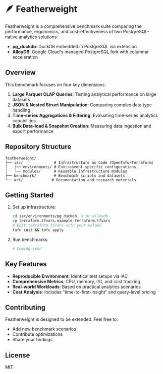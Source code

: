 # 🪶 Featherweight

Featherweight is a comprehensive benchmark suite comparing the performance, ergonomics, and cost-effectiveness of two PostgreSQL-native analytics solutions:

- **pg_duckdb**: DuckDB embedded in PostgreSQL via extension
- **AlloyDB**: Google Cloud's managed PostgreSQL fork with columnar acceleration

## Overview

This benchmark focuses on four key dimensions:

1. **Large Parquet OLAP Queries**: Testing analytical performance on large datasets
2. **JSON & Nested Struct Manipulation**: Comparing complex data type handling
3. **Time-series Aggregations & Filtering**: Evaluating time-series analytics capabilities
4. **Bulk Data-load & Snapshot Creation**: Measuring data ingestion and export performance

## Repository Structure

```
featherweight/
├── iac/              # Infrastructure as Code (OpenTofu/Terraform)
│   ├── environments/ # Environment-specific configurations
│   └── modules/      # Reusable infrastructure modules
├── benchmark/        # Benchmark scripts and datasets
└── art/             # Documentation and research materials
```

## Getting Started

1. Set up infrastructure:

   ```bash
   cd iac/environments/pg_duckdb  # or alloydb
   cp terraform.tfvars.example terraform.tfvars
   # Edit terraform.tfvars with your values
   tofu init && tofu apply
   ```

2. Run benchmarks:

   ```bash
   # Coming soon
   ```

## Key Features

- **Reproducible Environment**: Identical test setups via IAC
- **Comprehensive Metrics**: CPU, memory, I/O, and cost tracking
- **Real-world Workloads**: Based on practical analytics scenarios
- **Cost Analysis**: Includes "time-to-first-insight" and query-level pricing

## Contributing

Featherweight is designed to be extended. Feel free to:

- Add new benchmark scenarios
- Contribute optimizations
- Share your findings

## License

MIT
